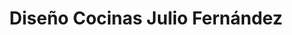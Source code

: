 ---
title: "Diseño Cocinas Julio Fernández"
url: /o-temple/diseno-cocinas-julio-fernandez/
shop: cocina
---